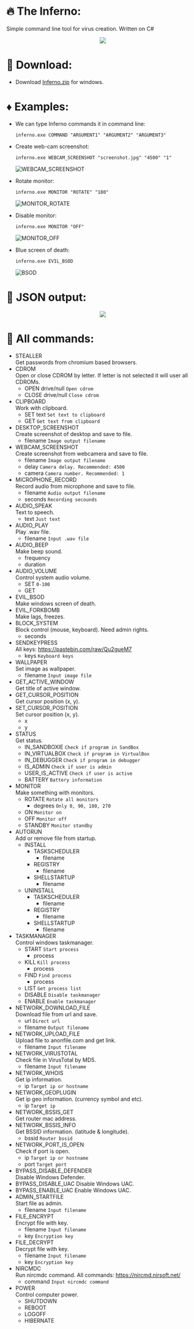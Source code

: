 # :fire: The Inferno:
Simple command line tool for virus creation. Written on C#

<p align="center">
  <img src="images/logo.png"/>
</p>

# :page_facing_up: Download:
* Download [Inferno.zip](https://raw.githubusercontent.com/LimerBoy/Inferno/master/bin/Inferno.zip) for windows.

# :diamonds: Examples:
* We can type Inferno commands it in command line:  
  ``` batch
  inferno.exe COMMAND "ARGUMENT1" "ARGUMENT2" "ARGUMENT3"
  ```

* Create web-cam screenshot:
  ``` batch
  inferno.exe WEBCAM_SCREENSHOT "screenshot.jpg" "4500" "1"
  ```
  ![WEBCAM_SCREENSHOT](images/example5.gif)
  

* Rotate monitor:
  ``` batch
  inferno.exe MONITOR "ROTATE" "180"
  ```
  ![MONITOR_ROTATE](images/example2.gif)

* Disable monitor:
  ``` batch
  inferno.exe MONITOR "OFF"
  ```
  ![MONITOR_OFF](images/example3.gif)

* Blue screen of death:
  ``` batch
  inferno.exe EVIL_BSOD
  ```
  ![BSOD](images/example4.gif)

# :mega: JSON output:
<p align="center">
  <img src="images/example.png"/>
</p>


# :book: All commands:
* STEALLER  
	Get passwords from chromium based browsers.
* CDROM  
	Open or close CDROM by letter. If letter is not selected it will user all CDROMs.
	* OPEN drive/null  `Open cdrom`
	* CLOSE drive/null `Close cdrom`
* CLIPBOARD  
	Work with clipboard.
	* SET text `Set text to clipboard`
	* GET      `Get text from clipboard`
* DESKTOP_SCREENSHOT  
	Create screenshot of desktop and save to file.
	* filename `Image output filename`
* WEBCAM_SCREENSHOT  
	Create screenshot from webcamera and save to file.
	* filename `Image output filename`
	* delay    `Camera delay. Recommended: 4500`
	* camera   `Camera number. Recommended: 1`
* MICROPHONE_RECORD  
	Record audio from microphone and save to file.
	* filename `Audio output filename`
	* seconds  `Recording secounds`
* AUDIO_SPEAK  
	Text to speech.
	* text `Just text`
* AUDIO_PLAY  
	Play .wav file.
	* filename `Input .wav file`
* AUDIO_BEEP  
	Make beep sound.
	* frequency
	* duration 
* AUDIO_VOLUME  
	Control system audio volume.
	* SET `0-100`
	* GET
* EVIL_BSOD  
	Make windows screen of death.
* EVIL_FORKBOMB  
	Make lags, freezes.
* BLOCK_SYSTEM  
	Block control (mouse, keyboard).
	Need admin rights.
	* seconds 
* SENDKEYPRESS  
	All keys: https://pastebin.com/raw/Qu2gueM7
	* keys `Keyboard keys`
* WALLPAPER  
	Set image as wallpaper.
	* filename `Input image file`
* GET_ACTIVE_WINDOW  
	Get title of active window.
* GET_CURSOR_POSITION  
	Get cursor position (x, y).
* SET_CURSOR_POSITION  
	Set cursor position (x, y).
	* x 
	* y
* STATUS  
	Get status.
	* IN_SANDBOXIE `Check if program in SandBox`
	* IN_VIRTUALBOX `Check if program in VirtualBox`
	* IN_DEBUGGER `Check if program in debugger`
	* IS_ADMIN `Check if user is admin`
	* USER_IS_ACTIVE `Check if user is active`
	* BATTERY `Battery information`
* MONITOR  
	Make something with monitors.
	* ROTATE `Rotate all monitors`
		* degrees `Only 0, 90, 180, 270`
	* ON `Monitor on`
	* OFF `Monitor off`
	* STANDBY `Monitor standby`
* AUTORUN  
	Add or remove file from startup.
	* INSTALL
		* TASKSCHEDULER
			* filename
		* REGISTRY
			* filename
		* SHELLSTARTUP
			* filename
	* UNINSTALL
		* TASKSCHEDULER
			* filename
		* REGISTRY
			* filename
		* SHELLSTARTUP
			* filename
* TASKMANAGER  
	Control windows taskmanager.
	* START `Start process`
		* process
	* KILL `Kill process`
		* process
	* FIND `Find process`
		* process
	* LIST `Get process list`
	* DISABLE `Disable taskmanager`
	* ENABLE `Enable taskmanager`
* NETWORK_DOWNLOAD_FILE  
	Download file from url and save.
	* url `Direct url`
	* filename `Output filename`
* NETWORK_UPLOAD_FILE  
	Upload file to anonfile.com and get link.
	* filename `Input filename`
* NETWORK_VIRUSTOTAL  
	Check file in VirusTotal by MD5.
	* filename `Input filename`
* NETWORK_WHOIS  
	Get ip information.
	* ip `Target ip or hostname`
* NETWORK_GEOPLUGIN   
	Get ip geo information. (currency symbol and etc).
	* ip `Target ip`
* NETWORK_BSSIS_GET  
	Get router mac address.
* NETWORK_BSSIS_INFO  
	Get BSSID information. (latitude & longitude).
	* bssid `Router bssid`
* NETWORK_PORT_IS_OPEN  
	Check if port is open.
	* ip   `Target ip or hostname`
	* port `Target port`
* BYPASS_DISABLE_DEFENDER  
	Disable Windows Defender.
* BYPASS_DISABLE_UAC 
	Disable Windows UAC.
* BYPASS_ENABLE_UAC 
	Enable  Windows UAC.
* ADMIN_STARTFILE  
	Start file as admin.
	* filename `Input filename`
* FILE_ENCRYPT  
	Encrypt file with key.
	* filename `Input filename`
	* key `Encryption key`
* FILE_DECRYPT   
	Decrypt file with key.
	* filename `Input filename`
	* key `Encryption key`
* NIRCMDC  
	Run nircmdc command. All commands: https://nircmd.nirsoft.net/
	* command `Input nircmdc command`
* POWER  
	Control computer power.
	* SHUTDOWN
	* REBOOT
	* LOGOFF
	* HIBERNATE
